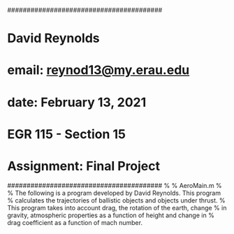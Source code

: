 ########################################
# David Reynolds
# email: reynod13@my.erau.edu
# date: February 13, 2021
# EGR 115 - Section 15 
# Assignment: Final Project
########################################
%
% AeroMain.m
%
% The following is a program developed by David Reynolds. This program
% calculates the trajectories of ballistic objects and objects under thrust.
% This program takes into account drag, the rotation of the earth, change 
% in gravity, atmospheric properties as a function of height and change in
% drag coefficient as a function of mach number.
